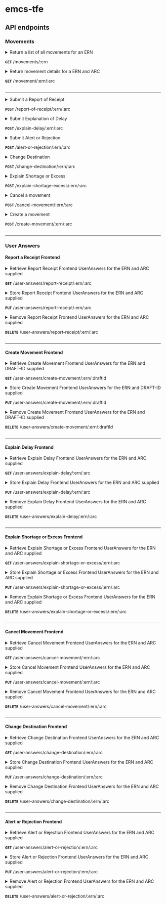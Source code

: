 
# emcs-tfe

## API endpoints

### Movements

<details>
<summary>Return a list of all movements for an ERN

**`GET`** /movements/:ern</summary>

### Query string search parameters

| paramName            | Type   | Values                                                                     | Default                      |
|----------------------|--------|----------------------------------------------------------------------------|------------------------------|
| search.traderRole    | String | - `Consignor and/or Consignee` <br> - `Consignor` <br> - `Consignee`       | `Consignor and/or Consignee` | 
| search.sortField     | String | - `MessageType` <br> - `DateReceived` <br> - `ARC` <br>  - `ReadIndicator` | `DateReceived`               |
| search.sortOrder     | String | - `D` _(Descednding)_ <br> - `A` _(Ascending)_                             | `D`                          |
| search.startPosition | Int    | Valid Integer > 0                                                          | 1                            |
| search.maxRows       | Int    | Valid Integer > 0                                                          | 30                           |

E.g. to search for the first 15 movements by Consignor ordered by DateReceived ascending, the call would be:

`/movements/:ern?search.traderRole=Consignor&search.sortOrder=A&search.maxRows=15`

### Responses

#### Success Response(s)

**Status**: 200 (OK) 

**Body**: [GetMovementListResponse Model](app/uk/gov/hmrc/emcstfe/models/response/GetMovementListResponse.scala)

#### Error Response(s)

**Status**: 500 (ISE)

**Body**: [ErrorResponse Model](app/uk/gov/hmrc/emcstfe/models/response/ErrorResponse.scala)

</details>

<details>
<summary>Return movement details for a ERN and ARC

**`GET`** /movement/:ern/:arc</summary>

### Responses

#### Success Response(s)

**Status**: 200 (OK)

**Body**: [GetMovementResponse Model](app/uk/gov/hmrc/emcstfe/models/response/GetMovementResponse.scala)

#### Error Response(s)

**Status**: 500 (ISE)

**Body**: [ErrorResponse Model](app/uk/gov/hmrc/emcstfe/models/response/ErrorResponse.scala)

</details>

---

<details>
<summary>Submit a Report of Receipt

**`POST`** /report-of-receipt/:ern/:arc</summary>

**Request Body**: [SubmitReportOfReceiptModel Model](app/uk/gov/hmrc/emcstfe/models/reportOfReceipt/SubmitReportOfReceiptModel.scala)

### Responses

#### Success Response(s)

**Status**: 200 (OK)

**Body**: [ChRISSuccessResponse Model](app/uk/gov/hmrc/emcstfe/models/response/ChRISSuccessResponse.scala)

#### Error Response(s)

**Status**: 500 (ISE)

**Body**: [ErrorResponse Model](app/uk/gov/hmrc/emcstfe/models/response/ErrorResponse.scala)

</details>

<details>
<summary>Submit Explanation of Delay

**`POST`** /explain-delay/:ern/:arc</summary>

**Request Body**: [SubmitExplainDelayModel Model](app/uk/gov/hmrc/emcstfe/models/explainDelay/SubmitExplainDelayModel.scala)

### Responses

#### Success Response(s)

**Status**: 200 (OK)

**Body**: [ChRISSuccessResponse Model](app/uk/gov/hmrc/emcstfe/models/response/ChRISSuccessResponse.scala)

#### Error Response(s)

**Status**: 500 (ISE)

**Body**: [ErrorResponse Model](app/uk/gov/hmrc/emcstfe/models/response/ErrorResponse.scala)

</details>

<details>
<summary>Submit Alert or Rejection

**`POST`** /alert-or-rejection/:ern/:arc</summary>

**Request Body**: [SubmitAlertOrRejectionModel Model](app/uk/gov/hmrc/emcstfe/models/alertOrRejection/SubmitAlertOrRejectionModel.scala)

### Responses

#### Success Response(s)

**Status**: 200 (OK)

**Body**: [ChRISSuccessResponse Model](app/uk/gov/hmrc/emcstfe/models/response/ChRISSuccessResponse.scala)

#### Error Response(s)

**Status**: 500 (ISE)

**Body**: [ErrorResponse Model](app/uk/gov/hmrc/emcstfe/models/response/ErrorResponse.scala)

</details>

<details>
<summary>Change Destination

**`POST`** /change-destination/:ern/:arc</summary>

**Request Body**: [SubmitChangeDestinationExcess Model](app/uk/gov/hmrc/emcstfe/models/changeDestination/SubmitChangeDestinationModel.scala)

### Responses

#### Success Response(s)

**Status**: 200 (OK)

**Body**: [ChRISSuccessResponse Model](app/uk/gov/hmrc/emcstfe/models/response/ChRISSuccessResponse.scala)

#### Error Response(s)

**Status**: 500 (ISE)

**Body**: [ErrorResponse Model](app/uk/gov/hmrc/emcstfe/models/response/ErrorResponse.scala)

</details>

<details>
<summary>Explain Shortage or Excess

**`POST`** /explain-shortage-excess/:ern/:arc</summary>

**Request Body**: [SubmitExplainShortageExcess Model](app/uk/gov/hmrc/emcstfe/models/explainShortageExcess/SubmitExplainShortageExcessModel.scala)

### Responses

#### Success Response(s)

**Status**: 200 (OK)

**Body**: [ChRISSuccessResponse Model](app/uk/gov/hmrc/emcstfe/models/response/ChRISSuccessResponse.scala)

#### Error Response(s)

**Status**: 500 (ISE)

**Body**: [ErrorResponse Model](app/uk/gov/hmrc/emcstfe/models/response/ErrorResponse.scala)

</details>

<details>
<summary>Cancel a movement

**`POST`** /cancel-movement/:ern/:arc</summary>

**Request Body**: [SubmitCancellationOfMovement Model](app/uk/gov/hmrc/emcstfe/models/cancellationOfMovement/SubmitCancellationOfMovementModel.scala)

### Responses

#### Success Response(s)

**Status**: 200 (OK)

**Body**: [ChRISSuccessResponse Model](app/uk/gov/hmrc/emcstfe/models/response/ChRISSuccessResponse.scala)

#### Error Response(s)

**Status**: 500 (ISE)

**Body**: [ErrorResponse Model](app/uk/gov/hmrc/emcstfe/models/response/ErrorResponse.scala)

</details>

<details>
<summary>Create a movement

**`POST`** /create-movement/:ern/:arc</summary>

**Request Body**: [CreateMovement Model](app/uk/gov/hmrc/emcstfe/models/createMovement/CreateMovementModel.scala)

### Responses

#### Success Response(s)

**Status**: 200 (OK)

**Body**: [ChRISSuccessResponse Model](app/uk/gov/hmrc/emcstfe/models/response/ChRISSuccessResponse.scala)

#### Error Response(s)

**Status**: 500 (ISE)

**Body**: [ErrorResponse Model](app/uk/gov/hmrc/emcstfe/models/response/ErrorResponse.scala)

</details>

---

### User Answers

#### Report a Receipt Frontend

<details>
<summary>Retrieve Report Receipt Frontend UserAnswers for the ERN and ARC supplied

**`GET`** /user-answers/report-receipt/:ern/:arc</summary>

#### Success Response(s)

**Status**: 200 (OK) _(when data is found for supplied ern and arc)_

**Body**: [UserAnswers Model](app/uk/gov/hmrc/emcstfe/models/mongo/UserAnswers.scala)

**Status**: 204 (NO_CONTENT) _(when NO data is found)_

**Body**: n/a


#### Error Response(s)

**Status**: 500 (ISE)

**Body**: [ErrorResponse Model](app/uk/gov/hmrc/emcstfe/models/response/ErrorResponse.scala)

</details>

<details>
<summary>Store Report Receipt Frontend UserAnswers for the ERN and ARC supplied

**`PUT`** /user-answers/report-receipt/:ern/:arc</summary>

This method is idempotent, in the sense that if no data exists it will be created and if some data already exists it will be updated with the new submitted data.

**Request Body**: [UserAnswers Model](app/uk/gov/hmrc/emcstfe/models/mongo/UserAnswers.scala)

#### Success Response(s)

**Status**: 200 (OK)

**Body**: [UserAnswers Model](app/uk/gov/hmrc/emcstfe/models/mongo/UserAnswers.scala)

#### Error Response(s)

**Status**: 400 (BAD_REQUEST)

**Body**:

```
"Invalid UserAnswers payload " + JsonValidation Errors
```

**Status**: 500 (ISE)

**Body**: [ErrorResponse Model](app/uk/gov/hmrc/emcstfe/models/response/ErrorResponse.scala)

</details>

<details>
<summary>Remove Report Receipt Frontend UserAnswers for the ERN and ARC supplied

**`DELETE`** /user-answers/report-receipt/:ern/:arc</summary>

This method is idempotent, in the sense that if no data exists it returns NO_CONTENT as a successful response. If data exist, it will removed and also return a NO_CONTENT.

#### Success Response(s)

**Status**: 204 (NO_CONTENT)

**Body**: n/a

#### Error Response(s)

**Status**: 500 (ISE)

**Body**: [ErrorResponse Model](app/uk/gov/hmrc/emcstfe/models/response/ErrorResponse.scala)

</details>

---

#### Create Movement Frontend

<details>
<summary>Retrieve Create Movement Frontend UserAnswers for the ERN and DRAFT-ID supplied

**`GET`** /user-answers/create-movement/:ern/:draftId</summary>

#### Success Response(s)

**Status**: 200 (OK) _(when data is found for supplied ern and draftId)_

**Body**: [CreateMovementUserAnswers Model](app/uk/gov/hmrc/emcstfe/models/mongo/CreateMovementUserAnswers.scala)

**Status**: 204 (NO_CONTENT) _(when NO data is found)_

**Body**: n/a


#### Error Response(s)

**Status**: 500 (ISE)

**Body**: [ErrorResponse Model](app/uk/gov/hmrc/emcstfe/models/response/ErrorResponse.scala)

</details>

<details>
<summary>Store Create Movement Frontend UserAnswers for the ERN and DRAFT-ID supplied

**`PUT`** /user-answers/create-movement/:ern/:draftId</summary>

This method is idempotent, in the sense that if no data exists it will be created and if some data already exists it will be updated with the new submitted data.

**Request Body**: [CreateMovementUserAnswers Model](app/uk/gov/hmrc/emcstfe/models/mongo/CreateMovementUserAnswers.scala)

#### Success Response(s)

**Status**: 200 (OK)

**Body**: [CreateMovementUserAnswers Model](app/uk/gov/hmrc/emcstfe/models/mongo/CreateMovementUserAnswers.scala)

#### Error Response(s)

**Status**: 400 (BAD_REQUEST)

**Body**:

```
"Invalid CreateMovementUserAnswers payload " + JsonValidation Errors
```

**Status**: 500 (ISE)

**Body**: [ErrorResponse Model](app/uk/gov/hmrc/emcstfe/models/response/ErrorResponse.scala)

</details>

<details>
<summary>Remove Create Movement Frontend UserAnswers for the ERN and DRAFT-ID supplied

**`DELETE`** /user-answers/create-movement/:ern/:draftId</summary>

This method is idempotent, in the sense that if no data exists it returns NO_CONTENT as a successful response. If data exist, it will removed and also return a NO_CONTENT.

#### Success Response(s)

**Status**: 204 (NO_CONTENT)

**Body**: n/a

#### Error Response(s)

**Status**: 500 (ISE)

**Body**: [ErrorResponse Model](app/uk/gov/hmrc/emcstfe/models/response/ErrorResponse.scala)

</details>

---

#### Explain Delay Frontend

<details>
<summary>Retrieve Explain Delay Frontend UserAnswers for the ERN and ARC supplied

**`GET`** /user-answers/explain-delay/:ern/:arc</summary>

#### Success Response(s)

**Status**: 200 (OK) _(when data is found for supplied ern and arc)_

**Body**: [UserAnswers Model](app/uk/gov/hmrc/emcstfe/models/mongo/UserAnswers.scala)

**Status**: 204 (NO_CONTENT) _(when NO data is found)_

**Body**: n/a


#### Error Response(s)

**Status**: 500 (ISE)

**Body**: [ErrorResponse Model](app/uk/gov/hmrc/emcstfe/models/response/ErrorResponse.scala)

</details>

<details>
<summary>Store Explain Delay Frontend UserAnswers for the ERN and ARC supplied

**`PUT`** /user-answers/explain-delay/:ern/:arc</summary>

This method is idempotent, in the sense that if no data exists it will be created and if some data already exists it will be updated with the new submitted data.

**Request Body**: [UserAnswers Model](app/uk/gov/hmrc/emcstfe/models/mongo/UserAnswers.scala)

#### Success Response(s)

**Status**: 200 (OK)

**Body**: [UserAnswers Model](app/uk/gov/hmrc/emcstfe/models/mongo/UserAnswers.scala)

#### Error Response(s)

**Status**: 400 (BAD_REQUEST)

**Body**:

```
"Invalid UserAnswers payload " + JsonValidation Errors
```

**Status**: 500 (ISE)

**Body**: [ErrorResponse Model](app/uk/gov/hmrc/emcstfe/models/response/ErrorResponse.scala)

</details>

<details>
<summary>Remove Explain Delay Frontend UserAnswers for the ERN and ARC supplied

**`DELETE`** /user-answers/explain-delay/:ern/:arc</summary>

This method is idempotent, in the sense that if no data exists it returns NO_CONTENT as a successful response. If data exist, it will removed and also return a NO_CONTENT.

#### Success Response(s)

**Status**: 204 (NO_CONTENT)

**Body**: n/a

#### Error Response(s)

**Status**: 500 (ISE)

**Body**: [ErrorResponse Model](app/uk/gov/hmrc/emcstfe/models/response/ErrorResponse.scala)

</details>

---

#### Explain Shortage or Excess Frontend

<details>
<summary>Retrieve Explain Shortage or Excess Frontend UserAnswers for the ERN and ARC supplied

**`GET`** /user-answers/explain-shortage-or-excess/:ern/:arc</summary>

#### Success Response(s)

**Status**: 200 (OK) _(when data is found for supplied ern and arc)_

**Body**: [UserAnswers Model](app/uk/gov/hmrc/emcstfe/models/mongo/UserAnswers.scala)

**Status**: 204 (NO_CONTENT) _(when NO data is found)_

**Body**: n/a


#### Error Response(s)

**Status**: 500 (ISE)

**Body**: [ErrorResponse Model](app/uk/gov/hmrc/emcstfe/models/response/ErrorResponse.scala)

</details>

<details>
<summary>Store Explain Shortage or Excess Frontend UserAnswers for the ERN and ARC supplied

**`PUT`** /user-answers/explain-shortage-or-excess/:ern/:arc</summary>

This method is idempotent, in the sense that if no data exists it will be created and if some data already exists it will be updated with the new submitted data.

**Request Body**: [UserAnswers Model](app/uk/gov/hmrc/emcstfe/models/mongo/UserAnswers.scala)

#### Success Response(s)

**Status**: 200 (OK)

**Body**: [UserAnswers Model](app/uk/gov/hmrc/emcstfe/models/mongo/UserAnswers.scala)

#### Error Response(s)

**Status**: 400 (BAD_REQUEST)

**Body**:

```
"Invalid UserAnswers payload " + JsonValidation Errors
```

**Status**: 500 (ISE)

**Body**: [ErrorResponse Model](app/uk/gov/hmrc/emcstfe/models/response/ErrorResponse.scala)

</details>

<details>
<summary>Remove Explain Shortage or Excess Frontend UserAnswers for the ERN and ARC supplied

**`DELETE`** /user-answers/explain-shortage-or-excess/:ern/:arc</summary>

This method is idempotent, in the sense that if no data exists it returns NO_CONTENT as a successful response. If data exist, it will removed and also return a NO_CONTENT.

#### Success Response(s)

**Status**: 204 (NO_CONTENT)

**Body**: n/a

#### Error Response(s)

**Status**: 500 (ISE)

**Body**: [ErrorResponse Model](app/uk/gov/hmrc/emcstfe/models/response/ErrorResponse.scala)

</details>

---

#### Cancel Movement Frontend

<details>
<summary>Retrieve Cancel Movement Frontend UserAnswers for the ERN and ARC supplied

**`GET`** /user-answers/cancel-movement/:ern/:arc</summary>

#### Success Response(s)

**Status**: 200 (OK) _(when data is found for supplied ern and arc)_

**Body**: [UserAnswers Model](app/uk/gov/hmrc/emcstfe/models/mongo/UserAnswers.scala)

**Status**: 204 (NO_CONTENT) _(when NO data is found)_

**Body**: n/a


#### Error Response(s)

**Status**: 500 (ISE)

**Body**: [ErrorResponse Model](app/uk/gov/hmrc/emcstfe/models/response/ErrorResponse.scala)

</details>

<details>
<summary>Store Cancel Movement Frontend UserAnswers for the ERN and ARC supplied

**`PUT`** /user-answers/cancel-movement/:ern/:arc</summary>

This method is idempotent, in the sense that if no data exists it will be created and if some data already exists it will be updated with the new submitted data.

**Request Body**: [UserAnswers Model](app/uk/gov/hmrc/emcstfe/models/mongo/UserAnswers.scala)

#### Success Response(s)

**Status**: 200 (OK)

**Body**: [UserAnswers Model](app/uk/gov/hmrc/emcstfe/models/mongo/UserAnswers.scala)

#### Error Response(s)

**Status**: 400 (BAD_REQUEST)

**Body**:

```
"Invalid UserAnswers payload " + JsonValidation Errors
```

**Status**: 500 (ISE)

**Body**: [ErrorResponse Model](app/uk/gov/hmrc/emcstfe/models/response/ErrorResponse.scala)

</details>

<details>
<summary>Remove Cancel Movement Frontend UserAnswers for the ERN and ARC supplied

**`DELETE`** /user-answers/cancel-movement/:ern/:arc</summary>

This method is idempotent, in the sense that if no data exists it returns NO_CONTENT as a successful response. If data exist, it will removed and also return a NO_CONTENT.

#### Success Response(s)

**Status**: 204 (NO_CONTENT)

**Body**: n/a

#### Error Response(s)

**Status**: 500 (ISE)

**Body**: [ErrorResponse Model](app/uk/gov/hmrc/emcstfe/models/response/ErrorResponse.scala)

</details>

---

#### Change Destination Frontend

<details>
<summary>Retrieve Change Destination Frontend UserAnswers for the ERN and ARC supplied

**`GET`** /user-answers/change-destination/:ern/:arc</summary>

#### Success Response(s)

**Status**: 200 (OK) _(when data is found for supplied ern and arc)_

**Body**: [UserAnswers Model](app/uk/gov/hmrc/emcstfe/models/mongo/UserAnswers.scala)

**Status**: 204 (NO_CONTENT) _(when NO data is found)_

**Body**: n/a


#### Error Response(s)

**Status**: 500 (ISE)

**Body**: [ErrorResponse Model](app/uk/gov/hmrc/emcstfe/models/response/ErrorResponse.scala)

</details>

<details>
<summary>Store Change Destination Frontend UserAnswers for the ERN and ARC supplied

**`PUT`** /user-answers/change-destination/:ern/:arc</summary>

This method is idempotent, in the sense that if no data exists it will be created and if some data already exists it will be updated with the new submitted data.

**Request Body**: [UserAnswers Model](app/uk/gov/hmrc/emcstfe/models/mongo/UserAnswers.scala)

#### Success Response(s)

**Status**: 200 (OK)

**Body**: [UserAnswers Model](app/uk/gov/hmrc/emcstfe/models/mongo/UserAnswers.scala)

#### Error Response(s)

**Status**: 400 (BAD_REQUEST)

**Body**:

```
"Invalid UserAnswers payload " + JsonValidation Errors
```

**Status**: 500 (ISE)

**Body**: [ErrorResponse Model](app/uk/gov/hmrc/emcstfe/models/response/ErrorResponse.scala)

</details>

<details>
<summary>Remove Change Destination Frontend UserAnswers for the ERN and ARC supplied

**`DELETE`** /user-answers/change-destination/:ern/:arc</summary>

This method is idempotent, in the sense that if no data exists it returns NO_CONTENT as a successful response. If data exist, it will removed and also return a NO_CONTENT.

#### Success Response(s)

**Status**: 204 (NO_CONTENT)

**Body**: n/a

#### Error Response(s)

**Status**: 500 (ISE)

**Body**: [ErrorResponse Model](app/uk/gov/hmrc/emcstfe/models/response/ErrorResponse.scala)

</details>

---

#### Alert or Rejection Frontend

<details>
<summary>Retrieve Alert or Rejection Frontend UserAnswers for the ERN and ARC supplied

**`GET`** /user-answers/alert-or-rejection/:ern/:arc</summary>

#### Success Response(s)

**Status**: 200 (OK) _(when data is found for supplied ern and arc)_

**Body**: [UserAnswers Model](app/uk/gov/hmrc/emcstfe/models/mongo/UserAnswers.scala)

**Status**: 204 (NO_CONTENT) _(when NO data is found)_

**Body**: n/a


#### Error Response(s)

**Status**: 500 (ISE)

**Body**: [ErrorResponse Model](app/uk/gov/hmrc/emcstfe/models/response/ErrorResponse.scala)

</details>

<details>
<summary>Store Alert or Rejection Frontend UserAnswers for the ERN and ARC supplied

**`PUT`** /user-answers/alert-or-rejection/:ern/:arc</summary>

This method is idempotent, in the sense that if no data exists it will be created and if some data already exists it will be updated with the new submitted data.

**Request Body**: [UserAnswers Model](app/uk/gov/hmrc/emcstfe/models/mongo/UserAnswers.scala)

#### Success Response(s)

**Status**: 200 (OK)

**Body**: [UserAnswers Model](app/uk/gov/hmrc/emcstfe/models/mongo/UserAnswers.scala)

#### Error Response(s)

**Status**: 400 (BAD_REQUEST)

**Body**:

```
"Invalid UserAnswers payload " + JsonValidation Errors
```

**Status**: 500 (ISE)

**Body**: [ErrorResponse Model](app/uk/gov/hmrc/emcstfe/models/response/ErrorResponse.scala)

</details>

<details>
<summary>Remove Alert or Rejection Frontend UserAnswers for the ERN and ARC supplied

**`DELETE`** /user-answers/alert-or-rejection/:ern/:arc</summary>

This method is idempotent, in the sense that if no data exists it returns NO_CONTENT as a successful response. If data exist, it will removed and also return a NO_CONTENT.

#### Success Response(s)

**Status**: 204 (NO_CONTENT)

**Body**: n/a

#### Error Response(s)

**Status**: 500 (ISE)

**Body**: [ErrorResponse Model](app/uk/gov/hmrc/emcstfe/models/response/ErrorResponse.scala)

</details>
  